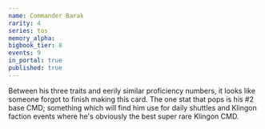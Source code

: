 ```yaml
---
name: Commander Barak
rarity: 4
series: tos
memory_alpha:
bigbook_tier: 8
events: 9
in_portal: true
published: true
---
```


Between his three traits and eerily similar proficiency numbers, it looks like someone forgot to finish making this card. The one stat that pops is his #2 base CMD; something which will find him use for daily shuttles and Klingon faction events where he's obviously the best super rare Klingon CMD.
